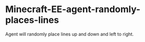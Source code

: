# Minecraft-EE-agent-randomly-places-lines
Agent will randomly place lines up and down and left to right.
